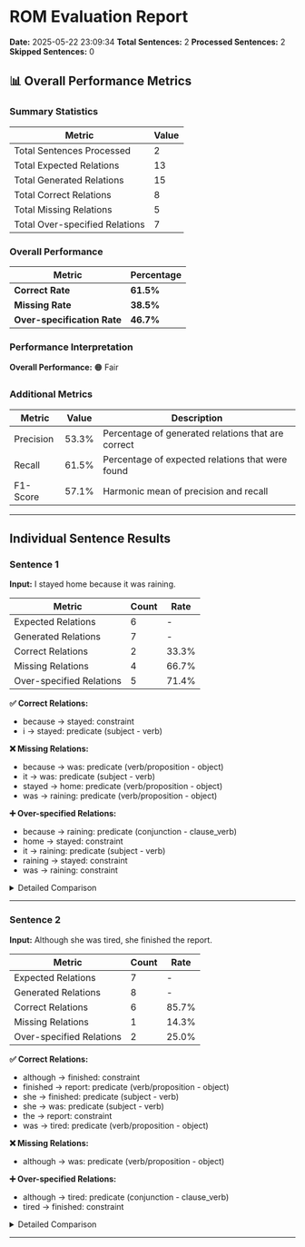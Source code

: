 # ROM Evaluation Report

**Date:** 2025-05-22 23:09:34
**Total Sentences:** 2
**Processed Sentences:** 2
**Skipped Sentences:** 0

## 📊 Overall Performance Metrics

### Summary Statistics
| Metric | Value |
|--------|-------|
| Total Sentences Processed | 2 |
| Total Expected Relations | 13 |
| Total Generated Relations | 15 |
| Total Correct Relations | 8 |
| Total Missing Relations | 5 |
| Total Over-specified Relations | 7 |

### Overall Performance
| Metric | Percentage |
|--------|------------|
| **Correct Rate** | **61.5%** |
| **Missing Rate** | **38.5%** |
| **Over-specification Rate** | **46.7%** |

### Performance Interpretation
**Overall Performance:** 🟠 Fair

### Additional Metrics
| Metric | Value | Description |
|--------|-------|-------------|
| Precision | 53.3% | Percentage of generated relations that are correct |
| Recall | 61.5% | Percentage of expected relations that were found |
| F1-Score | 57.1% | Harmonic mean of precision and recall |

---

## Individual Sentence Results

### Sentence 1
**Input:** I stayed home because it was raining.

| Metric | Count | Rate |
|--------|-------|------|
| Expected Relations | 6 | - |
| Generated Relations | 7 | - |
| Correct Relations | 2 | 33.3% |
| Missing Relations | 4 | 66.7% |
| Over-specified Relations | 5 | 71.4% |

**✅ Correct Relations:**
- because → stayed: constraint
- i → stayed: predicate (subject - verb)

**❌ Missing Relations:**
- because → was: predicate (verb/proposition - object)
- it → was: predicate (subject - verb)
- stayed → home: predicate (verb/proposition - object)
- was → raining: predicate (verb/proposition - object)

**➕ Over-specified Relations:**
- because → raining: predicate (conjunction - clause_verb)
- home → stayed: constraint
- it → raining: predicate (subject - verb)
- raining → stayed: constraint
- was → raining: constraint

<details>
<summary>Detailed Comparison</summary>

**Expected Relations:**
- because → stayed: constraint
- because → was: predicate (verb/proposition - object)
- i → stayed: predicate (subject - verb)
- it → was: predicate (subject - verb)
- stayed → home: predicate (verb/proposition - object)
- was → raining: predicate (verb/proposition - object)

**Generated Relations:**
- I → stayed: Predicate (subject - verb) (UD: nsubj)
- because → raining: Predicate (conjunction - clause_verb) (UD: mark→verb_of_advcl (mark))
- because → stayed: Constraint (UD: mark→main_verb (mark))
- home → stayed: Constraint (UD: advmod)
- it → raining: Predicate (subject - verb) (UD: nsubj)
- raining → stayed: Constraint (UD: advcl)
- was → raining: Constraint (UD: aux)

</details>

---

### Sentence 2
**Input:** Although she was tired, she finished the report.

| Metric | Count | Rate |
|--------|-------|------|
| Expected Relations | 7 | - |
| Generated Relations | 8 | - |
| Correct Relations | 6 | 85.7% |
| Missing Relations | 1 | 14.3% |
| Over-specified Relations | 2 | 25.0% |

**✅ Correct Relations:**
- although → finished: constraint
- finished → report: predicate (verb/proposition - object)
- she → finished: predicate (subject - verb)
- she → was: predicate (subject - verb)
- the → report: constraint
- was → tired: predicate (verb/proposition - object)

**❌ Missing Relations:**
- although → was: predicate (verb/proposition - object)

**➕ Over-specified Relations:**
- although → tired: predicate (conjunction - clause_verb)
- tired → finished: constraint

<details>
<summary>Detailed Comparison</summary>

**Expected Relations:**
- although → finished: constraint
- although → was: predicate (verb/proposition - object)
- finished → report: predicate (verb/proposition - object)
- she → finished: predicate (subject - verb)
- she → was: predicate (subject - verb)
- the → report: constraint
- was → tired: predicate (verb/proposition - object)

**Generated Relations:**
- Although → finished: Constraint (UD: mark→main_verb (mark))
- Although → tired: Predicate (conjunction - clause_verb) (UD: mark→verb_of_advcl (mark))
- finished → report: Predicate (verb/proposition - object) (UD: obj)
- she → finished: Predicate (subject - verb) (UD: nsubj)
- she → was: Predicate (subject - verb) (UD: nsubj→cop)
- the → report: Constraint (UD: det)
- tired → finished: Constraint (UD: advcl)
- was → tired: Predicate (verb/proposition - object) (UD: cop→pred_complement)

</details>

---
